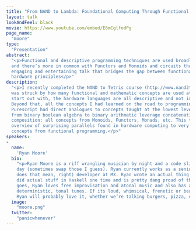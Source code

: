 ```yaml
---
title: "From NAND to Lambda: Foundational Computing Through Functional Principles"
layout: talk
lookAndFeel: black
movie: https://www.youtube.com/embed/E6mCglfodPg
page_name:
  "moore"
type:
  "Presentation"
abstract:
  "<p>Functional and descriptive programming techniques are used broadly at the hardware level, 
  and there’s more in common with Functors and Monoids and circuits than you might think. This 
  engaging and entertaining talk that bridges the gap between functional software and foundational 
  hardware principles</p>"
description:
  "<p>I recently completed the NAND to Tetris course (http://www.nand2tetris.org/course.php) and I 
  was struck by how many functional and mathematic concepts are used at the Hardware Level. To 
  start out with, the hardware languages are all descriptive and not imperative in nature. 
  Beyond that, all the concepts I had learned on the road to programming with Haskell and 
  Purescript had direct analogues to concepts taught at the lowest levels of computing: morphisms 
  from binary boolean algebra to binary arithmatic leverage concatenation, zero identities and 
  composition: all concepts from Monoids, Functors, Monads, etc. This talk is an engaging 
  overview of surprising parallels found in hardware computing to very high level mathematic 
  concepts from functional programming.</p>"
speakers:
-
  name:
    'Ryan Moore'
  bio:
    "<p>Ryan Moore is a riff wrangling musician by night and a code slinging developer by 
    day (sometimes swap those I guess). Ryan currently works as a senior (what the heck
    does that mean, right) developer at MX. Ryan wrote an actual thing that compiled and 
    did actual stuff in Haskell one time and is pretty dang proud of that. As far as music 
    goes, Ryan loves free improvisation and atonal music and also has a hankering for more 
    deterministic, tonal tunes. If its loud, whimsical, frenetic or beautifully structured, 
    Ryan will probably love it, whether we’re talking burgers, pizza, code or sounds. </p>"
  image:
    "moore.png"
  twitter:
    "panicwhenever"
---
```

